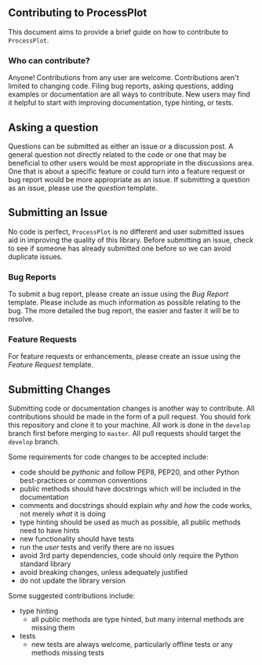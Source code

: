 ## Contributing to ProcessPlot

This document aims to provide a brief guide on how to contribute to `ProcessPlot`.  

### Who can contribute?

Anyone! Contributions from any user are welcome.  Contributions aren't limited to changing code. 
Filing bug reports, asking questions, adding examples or documentation are all ways to contribute.
New users may find it helpful to start with improving documentation, type hinting, or tests.  

## Asking a question

Questions can be submitted as either an issue or a discussion post.  A general question not directly related to the code
or one that may be beneficial to other users would be most appropriate in the discussions area.  One that is about a 
specific feature or could turn into a feature request or bug report would be more appropriate as an issue.  If submitting
a question as an issue, please use the _question_ template.  

## Submitting an Issue

No code is perfect, `ProcessPlot` is no different and user submitted issues aid in improving the quality of this library.
Before submitting an issue, check to see if someone has already submitted one before so we can avoid duplicate issues. 

### Bug Reports

To submit a bug report, please create an issue using the _Bug Report_ template. Please include as much information as 
possible relating to the bug.  The more detailed the bug report, the easier and faster it will be to resolve.

### Feature Requests

For feature requests or enhancements, please create an issue using the _Feature Request_ template.


## Submitting Changes

Submitting code or documentation changes is another way to contribute.  All contributions should be made in the form of 
a pull request.  You should fork this repository and clone it to your machine.  All work is done in the `develop` branch 
first before merging to `master`.  All pull requests should target the `develop` branch.

Some requirements for code changes to be accepted include:

- code should be _pythonic_ and follow PEP8, PEP20, and other Python best-practices or common conventions
- public methods should have docstrings which will be included in the documentation
- comments and docstrings should explain _why_ and _how_ the code works, not merely _what_ it is doing
- type hinting should be used as much as possible, all public methods need to have hints
- new functionality should have tests
- run the _user_ tests and verify there are no issues
- avoid 3rd party dependencies, code should only require the Python standard library
- avoid breaking changes, unless adequately justified
- do not update the library version

Some suggested contributions include:
- type hinting
    - all public methods are type hinted, but many internal methods are missing them
- tests
    - new tests are always welcome, particularly offline tests or any methods missing tests
